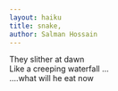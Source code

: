 ```yaml
---
layout: haiku
title: snake,
author: Salman Hossain
---
```

They slither at dawn <br>
Like a creeping waterfall ... <br>
....what will he eat now<br>
